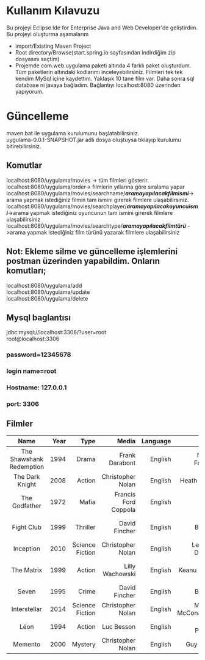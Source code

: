 # Kullanım Kılavuzu
Bu projeyi Eclipse Ide for Enterprise Java and Web Developer'de geliştirdim.
Bu projeyi oluşturma aşamalarım  
- import/Existing Maven Project  
- Root directory/Browse(start.spring.io sayfasından indirdiğim zip dosyasını seçtim)  
- Projemde com.web.uygulama paketi altında 4 farklı paket oluşturdum. Tüm paketlerin altındaki kodlarımı inceleyebilirsiniz.
Filmleri tek tek kendim MySql içine kaydettim. Yaklaşık 10 tane film var. Daha sonra sql database ni javaya bağladım.
Bağlantıyı localhost:8080 üzerinden yapıyorum. 
# Güncelleme
maven.bat ile uygulama kurulumunu başlatabilirsiniz.  
uygulama-0.0.1-SNAPSHOT.jar adlı dosya oluştuysa tıklayıp kurulumu bitirebilirsiniz.
## Komutlar  
localhost:8080/uygulama/movies -> tüm filmleri gösterir.  
localhost:8080/uygulama/order-> filmlerin yıllarına göre sıralama yapar  
localhost:8080/uygulama/movies/searchname/***aramayapılacakfilmismi***-> arama yapmak istediğiniz filmin tam ismini girerek filmlere ulaşabilirsiniz.  
localhost:8080/uygulama/movies/searchplayer/***aramayapılacakoyuncuismi***->arama yapmak istediğiniz oyuncunun tam ismini girerek filmlere ulaşabilirsiniz  
localhost:8080/uygulama/movies/searchtype/***aramayapılacakfilmtürü*** ->arama yapmak istediğiniz film türünü yazarak filmlere ulaşabilirsiniz 

## Not: Ekleme silme ve güncelleme işlemlerini postman üzerinden yapabildim. Onların komutları;  
localhost:8080/uygulama/add  
localhost:8080/uygulama/update  
localhost:8080/uygulama/delete

## Mysql baglantısı
jdbc:mysql://localhost:3306/?user=root  
root@localhost:3306
### password=12345678
### login name=root
### Hostname: 127.0.0.1
### port: 3306  
## Filmler
| Name                      | Year  |Type |Media              |Language|Player          |Player2         |Player3 |
|:-------:                  | -----:| ---:|-----:             |------:|--------:        |----:          |-------: |
| The Shawshank Redemption  | 1994  |Drama|Frank Darabont    |English|Morgan Freeman   |Tim Robbins    |Bob Gunton|
| The Dark Knight           | 2008  |Action|Christopher Nolan|English|Heath Ledger      |Christian Bale|Gary Oldman|
| The Godfather             |1972   |Mafia|Francis Ford Coppola|English|Marlon Brando   |Al Pacino     |James Caan|
|Fight Club                 | 1999|Thriller|David Fincher       |English|Brad Pitt|Edward Norton|Helena Bonham Carter|
|Inception|2010|Science Fiction|Christopher Nolan|English|Leonardo DiCaprio|Cillion Murphy|Tom Hardy|
|The Matrix|1999|Action|Lilly Wachowski|English|Keanu Reeves|Laurence Fishburne|Carrie-Anne Moss|
|Seven|1995|Crime|David Fincher|English|Brad Pitt|Morgan Freeman|Kevin Spacey|
|Interstellar|2014|Science Fiction|Christopher Nolan|English|Matthew McConaughey|Anne Hathaway|Jessica Chastain|
|Léon|1994|Action|Luc Besson|English|Natalie Portman|Jean Reno|Gary Oldman|
|Memento|2000|Mystery|Christopher Nolan|English|Guy Pearce|Joe Pantoliano|Jorja Fox|
